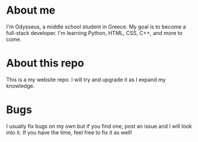 # About me
I'm Odysseus, a middle school student in Greece. My goal is to become a full-stack developer. I'm learning Python, HTML, CSS, C++, and more to come.

# About this repo
This is a my website repo. I will try and upgrade it as I expand my knowledge.

# Bugs
I usually fix bugs on my own but if you find one, post an issue and I will look into it. If you have the time, feel free to fix it as well!

